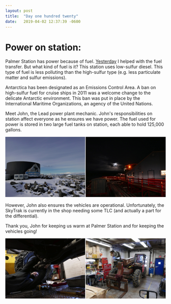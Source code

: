 ```yaml
---
layout: post
title:  "Day one hundred twenty"
date:   2019-04-02 12:37:39 -0600
---
```

# Power on station:
Palmer Station has power because of fuel. [Yesterday](https://natasjavgestel.github.io/blog/2019/04/01/day-onehundrednineteen) I helped with the fuel transfer. But what kind of fuel is it? This station uses low-sulfur diesel.  This type of fuel is less polluting than the high-sulfur type (e.g. less particulate matter and sulfur emissions).

Antarctica has been designated as an Emissions Control Area. A ban on high-sulfur fuel for cruise ships in 2011 was a welcome change to the delicate Antarctic environment. This ban was put in place by the International Maritime Organizations, an agency of the United Nations. 

Meet John, the Lead power plant mechanic. John's responsibilities on station affect everyone as he ensures we have power. The fuel used for power is stored in two large fuel tanks on station, each able to hold 125,000 gallons. 

![Power at Palmer Station](/assets/blog_photos/190402/power.jpg)

However, John also ensures the vehicles are operational. Unfortunately, the SkyTrak is currently in the shop needing some TLC (and actually a part for the differential). 

Thank you, John for keeping us warm at Palmer Station and for keeping the vehicles going!

![SkyTrak](/assets/blog_photos/190402/Skytrak.jpg)